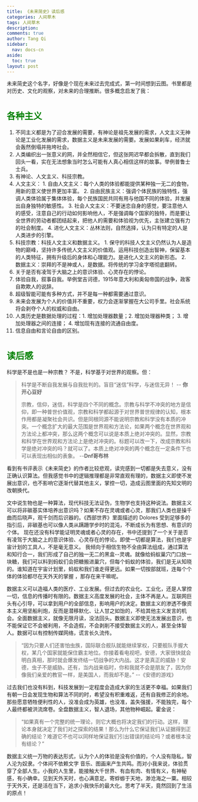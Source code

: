```yaml
---
title: 《未来简史》读后感
categories: 人间草木
tags: 人间草木
description: 
comments: true
author: Tang Qi
sidebar:
  nav: docs-cn
aside:
  toc: true
layout: post
---
```


未来简史这个名字，好像是个现在未来过去完成式，第一时间想到云图。书里都是对历史、文化的观察，对未来的合理推断。很多概念启发了我：

<!--more-->

# <font face="黑体" color=green size=5>各种主义</font>

1.  不同主义都是为了迎合发展的需要，有神论是祖先发展的需求，人文主义无神论是工业化发展的需求，数据主义是未来发展的需要。发展如果刹车，经济就会轰然倒塌并拖垮社会。
2. 人类编织出一张意义的网，并全然相信它，但这张网迟早都会拆散，直到我们回头一看，实在无法想象当时怎么可能有人真心相信这样的故事。举例普鲁士士兵。
3.  有神论、人文主义、科技宗教。
   1.  人文主义：
      1.  自由人文主义：每个人类的体验都能提供某种独一无二的食物，用新的意义使世界更加丰富。 
      2.  自由民族主义：强调个体民族的独特性，强调人类体验属于集体体验，每个民族国民共同有用与他国不同的体验，并发展出自身独特的敏感性。
      3.  社会人文主义：不要迷恋自身的感觉，要注意他人的感受，注意自己的行动如何影响他人，不是强调每个国家的独特，而是要让全世界的劳动者都团结起来，把他人的需要和体验视为优先，主张建立强有力的社会制度。
      4.  进化人文主义：丛林法则，自然选择，认为只有特定的人是人类进步的引擎。
   2.  科技宗教：科技人文主义和数据主义。
      1.  保守的科技人文主义仍然认为人是造物的巅峰，坚持许多传统人文主义的价值观。运用科技创造出智神，保留基本的人类特征，拥有升级后的身体和心理能力。是进化人文主义的新形态。
      2.  数据主义：崇拜的不是神或人，是数据。将传统的学习金字塔彻底翻转。
4. 关于是否有凌驾于大脑之上的意识体验、心灵存在的悖论。
5. 体验自我，叙事自我。举例堂吉诃德，1915年意大利和奥匈帝国的战争，政客自欺欺人的说辞。
6. 超级智能可能有多种方式，并不是每一种都需要通过意识。
7. 未来会发展为个人的价值并不重要，权力会逐渐掌握在大公司手里。社会系统将会剥夺个人的权威和自由。
8. 人类历史是数据处理的过程：1. 增加处理器数量；2. 增加处理器种类； 3. 增加处理器之间的连接； 4. 增加现有连接的流通自由度。
9. 信息自由和言论自由的区别。

# <font face="黑体" color=green size=5>读后感</font>

科学是不是也是一种宗教？ 不是，科学基于对世界的观察。但：

> 科学是不断自我发展与自我批判的。盲目“迷信”科学，与迷信无异！ -- **你开心豆好**
>
> 宗教，信仰，迷信，科学是四个不同的概念。宗教与科学不冲突的地方是信仰，即一种普世价值观，宗教和科学都起源于对世界普世规律的认知，根本作用都是凝聚社会共识。但是同根同源不能说明宗教和科学没有本质的冲突。一个概念扩大的最大范围是世界观和方法论，如果两个概念在世界观和方法论上都冲突，那么这两个概念可以说是本质上绝对冲突的。显然，宗教和科学在世界观和方法论上是绝对冲突的。标题可以改一下，改成宗教和科学是绝对冲突的吗？就可以了。本质上绝对冲突的两个概念在一定条件下也可以表现出相似的表象。         --**Dnf哥布林**

看到有书评表示《未来简史》的作者比较悲观，读完感到一切都是失去意义，没有正确认识算法。但我感觉书中的逻辑推理都是非常直观有理的，数据主义即使不发展出意识，也不影响它逐渐代替其他主义，掌控一切，造成云图里面的先知文明的改朝换代。

文中说生物也是一种算法，现代科技无法证伪，生物学也支持这种说法。数据主义可以将非碳基实体培养出意识吗？如果不存在灵魂或者心灵，那我们人类也是操千曲而后晓声，观千剑而后识器的。《西部世界》里面描述的 Dolores 受到足够多的指引后，非碳基也可以像人类从蹒跚学步时的混沌，不断成长为有思想、有意识的个体。 现在还没有科学能证明灵魂或者心灵的存在，书中还提到了一个关于是否有凌驾于大脑之上的意识体验、心灵存在的悖论。即使一切都是算法，我们也是宇宙计划的工具人，不是毫无意义。 我倾向于相信生物不全由算法组成，通过算法和知行合一，我们形成了自己的独一无二的黑盒--灵魂。就像给蚂蚁巢穴门口放一块糖，我们可以料到蚂蚁们会把糖搬进巢穴，但每个蚂蚁的体验，我们是无从知晓的。谁知道在宇宙计划里，蚂蚁和我们谁走得更远。如果一切按部就班，连每个个体的体验都尽在天外天的掌握 ，那存在来干嘛呢。

数据主义可以造福人类的医疗、工业发展。但过去的农业化、工业化，还是人掌控一切，信息的传播时有限的。数据主义高度发展的社会，主体不再是人。互联网巨头有心引导，可以拿到用户的全部信息，影响用户的决定。数据主义的渗透不像资本主义用坚船利炮，反而是潜移默化、让人甘之如饴的，不给其他主义发言的机会。全面数据主义，就像无限月读，没法回头。数据主义即使无法发展出意识，也不能保证它不会被利用，不会造假，不会剥削不接受数据主义的人，甚至全体智人。数据可以有控制传媒网络，谎言长久流传。

> “因为只要人们还害怕虫族，国际联合舰队就能继续掌权，只要舰队手握大权，某几个国家就能保住霸主地位。你接着看电视吧，安德，大家很快就会明白真相，那时就会爆发终结一切战争的大内战。这才是真正的威胁！安德，虫子不是威胁。还有，当内战来临时，你和我就不会是朋友了，因为你像我们亲爱的教官一样，是美国人，而我却不是。” --《安德的游戏》

过去我们也没有料到，科技发展到一定程度会造成大家的生活更不幸福。如果我们有朝一日会发现生物和算法不同的时，希望没有积重难返，还有自我修正的余地。那些愿意牺牲便利性的人，没准会成为英雄，也没准，盖失强援，不能独完，每个人最终都被洪流席卷。全盘数据主义，智人退场，其他物种崛起。霍金说：

> “如果真有一个完整的统一理论，则它大概也将决定我们的行动。这样，理论本身就决定了我们对之探索的结果！那么为什么它保证我们从证据得到正确的结论？难道它不也可以同样地保证我们引出错误的结论吗？或者根本没有结论？”


数据主义统一万物的表达形式，认为个人的体验是没有价值的，个人没有隐私，智人沦为奴隶。个体间不依赖文字 音乐、图画来产生共鸣。而对小我来说，体验贯穿了全部人生。小我的人生里，能接触大千世界、有血有肉、有情有义，有神秘感，有小确幸。见到天外天时，也心满意足。寄蜉蝣于天地，渺沧海之一粟。相较于天外天，还是活在当下，追求小我快乐的最大化。思考了半天，竟然回到了生活的原点！
